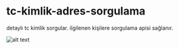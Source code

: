 # tc-kimlik-adres-sorgulama
detaylı tc kimlik sorgular. ilgilenen kişilere sorgulama apisi sağlanır.


![alt text](https://i5.yapics.com/04/19/5319eZ4J04.png)
